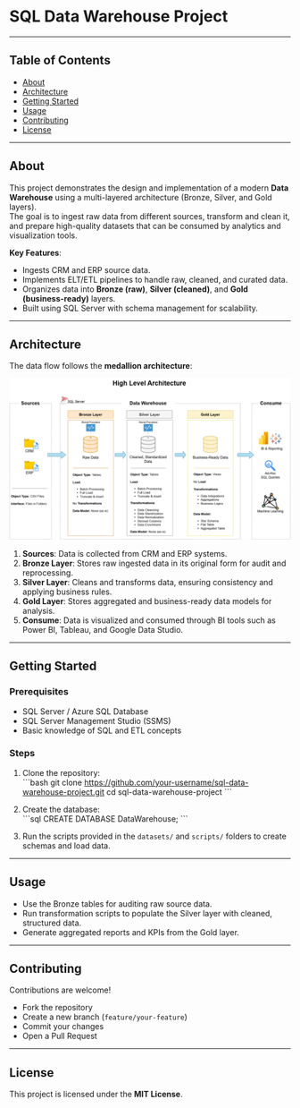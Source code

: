 # SQL Data Warehouse Project

---

## Table of Contents

- [About](#about)  
- [Architecture](#architecture)  
- [Getting Started](#getting-started)  
- [Usage](#usage)  
- [Contributing](#contributing)  
- [License](#license)

---

## About

This project demonstrates the design and implementation of a modern **Data Warehouse** using a multi-layered architecture (Bronze, Silver, and Gold layers).  
The goal is to ingest raw data from different sources, transform and clean it, and prepare high-quality datasets that can be consumed by analytics and visualization tools.  

**Key Features**:
- Ingests CRM and ERP source data.  
- Implements ELT/ETL pipelines to handle raw, cleaned, and curated data.  
- Organizes data into **Bronze (raw)**, **Silver (cleaned)**, and **Gold (business-ready)** layers.  
- Built using SQL Server with schema management for scalability.  

---

## Architecture

The data flow follows the **medallion architecture**:

![](docs/data_architecture.png)

1. **Sources**: Data is collected from CRM and ERP systems.  
2. **Bronze Layer**: Stores raw ingested data in its original form for audit and reprocessing.  
3. **Silver Layer**: Cleans and transforms data, ensuring consistency and applying business rules.  
4. **Gold Layer**: Stores aggregated and business-ready data models for analysis.  
5. **Consume**: Data is visualized and consumed through BI tools such as Power BI, Tableau, and Google Data Studio.

---

## Getting Started

### Prerequisites
- SQL Server / Azure SQL Database  
- SQL Server Management Studio (SSMS)  
- Basic knowledge of SQL and ETL concepts  

### Steps
1. Clone the repository:  
   \`\`\`bash
   git clone https://github.com/your-username/sql-data-warehouse-project.git
   cd sql-data-warehouse-project
   \`\`\`

2. Create the database:  
   \`\`\`sql
   CREATE DATABASE DataWarehouse;
   \`\`\`

3. Run the scripts provided in the `datasets/` and `scripts/` folders to create schemas and load data.

---

## Usage

- Use the Bronze tables for auditing raw source data.  
- Run transformation scripts to populate the Silver layer with cleaned, structured data.  
- Generate aggregated reports and KPIs from the Gold layer.

---

## Contributing

Contributions are welcome!  
- Fork the repository  
- Create a new branch (`feature/your-feature`)  
- Commit your changes  
- Open a Pull Request  

---

## License

This project is licensed under the **MIT License**.  
